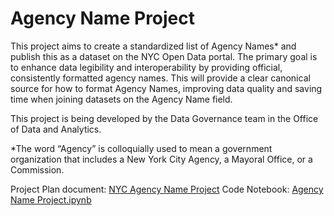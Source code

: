 # Agency Name Project

This project aims to create a standardized list of Agency Names* and publish this as a dataset on the NYC Open Data portal. The primary goal is to enhance data legibility and interoperability by providing official, consistently formatted agency names. This will provide a clear canonical source for how to format Agency Names, improving data quality and saving time when joining datasets on the Agency Name field.

This project is being developed by the Data Governance team in the Office of Data and Analytics.

*The word “Agency” is colloquially used to mean a government organization that includes a New York City Agency, a Mayoral Office, or a Commission.

Project Plan document: [NYC Agency Name Project](https://docs.google.com/document/d/1u9-sZXUWdand1yIRmmKGbq7D5RAgD2puWoYvbP06a4g/edit?usp=sharing)
Code Notebook: [Agency Name Project.ipynb](https://colab.research.google.com/drive/1BzU2_8sAOsIZWr_9fS5JaM2-MUrPt7eg?usp=sharing)
